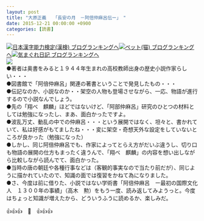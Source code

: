 ```yaml
---
layout: post
title: "大原正義　　「長安の月　－阿倍仲麻呂伝ー」　"
date: 2015-12-21 00:00:00 +0900
categories: [読書]
---
```


[![](/syuusyuu9701/assets/images/大原正義-「長安の月-－阿倍仲麻呂伝ー」--br_c_3028_1.gif)](http://blog.with2.net/link.php?1659096:3028 "日本漢字能力検定(漢検) ブログランキングへ")[日本漢字能力検定(漢検) ブログランキングへ](http://blog.with2.net/link.php?1659096:3028)[![](/syuusyuu9701/assets/images/大原正義-「長安の月-－阿倍仲麻呂伝ー」--br_c_1348_1.gif)](http://blog.with2.net/link.php?1659096:1348 "ペット(猫) ブログランキングへ")[ペット(猫) ブログランキングへ](http://blog.with2.net/link.php?1659096:1348)[![](/syuusyuu9701/assets/images/大原正義-「長安の月-－阿倍仲麻呂伝ー」--br_c_9257_1.gif)](http://blog.with2.net/link.php?1659096:9257 "気まぐれ日記 ブログランキングへ")[気まぐれ日記 ブログランキングへ](http://blog.with2.net/link.php?1659096:9257)  
![](/syuusyuu9701/assets/images/大原正義-「長安の月-－阿倍仲麻呂伝ー」--32f41f9b7e8505b5be7636ae84dc66f9.jpg)  
●著者は奥書をみると１９４４年生まれの高校教師出身の歴史小説作家らしい・・・  
●図書館で「阿倍仲麻呂」関連の著書ということで発見したもの・・・  
●伝記なのか、小説なのか・・架空の人物も登場させながら、一応、物語が進行するので小説なんでしょう。  
●先の「翔べ　麒麟」ほどではないけど、「阿部仲麻呂」研究のひとつの材料としては勉強になったし、まあ、面白かったですよ。  
●波乱万丈、動乱の中での仲麻呂・・・という展開ではなく、坦々と、書かれていて、私は好感がもてましたね・・・変に架空・奇想天外な設定をしていないところが良かった（勉強になった）  
●しかし、同じ阿倍仲麻呂でも、作家によってとらえ方がだいぶ違うし、切り口も物語の展開の仕方もまったく違うんで、「翔べ　麒麟」の内容を想い出しながら比較しながら読んでて、面白かった。  
●当時の唐の朝廷や各種行事などは（客観的事実なので当たり前だが）、同じように描かれていたので、知識の面では復習をかねて為になりました。  
●さ、今度は前に借りた、小説ではない学術書「阿倍仲麻呂　ー最初の国際文化人　１３００年の事績」（高木　勲）をもう一度、読み返してみようっと。今度はちょっと知識が増えたから、どういうふうに読めるか、楽しみだ。  
  
👍👍👍　🐑　👍👍👍  